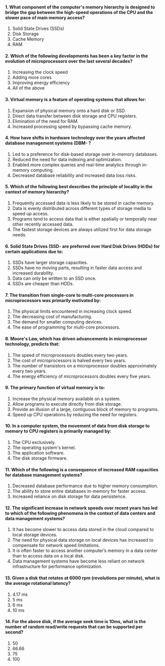 #### 1. What component of the computer's memory hierarchy is designed to bridge the gap between the high-speed operations of the CPU and the slower pace of main memory access?

1.  Solid State Drives (SSDs)
1.  Disk Storage
1.  Cache Memory
1.  RAM


#### 2. Which of the following developments has been a key factor in the evolution of microprocessors over the last several decades?

1.  Increasing the clock speed
1.  Adding more cores
1.  Improving energy efficiency
1.  All of the above


#### 3. Virtual memory is a feature of operating systems that allows for:

1.   Expansion of physical memory onto a hard disk or SSD.
1.   Direct data transfer between disk storage and CPU registers.
1.   Elimination of the need for RAM.
1.   Increased processing speed by bypassing cache memory.


#### 4. How have shifts in hardware technology over the years affected database management systems (DBM- ?

1.   Led to a preference for disk-based storage over in-memory databases.
1.   Reduced the need for data indexing and optimization.
1.   Enabled more complex queries and real-time analytics through in-memory computing.
1.   Decreased database reliability and increased data loss risks.

#### 5. Which of the following best describes the principle of locality in the context of memory hierarchy?

1.   Frequently accessed data is less likely to be stored in cache memory.
1.   Data is evenly distributed across different types of storage media to speed up access.
1.   Programs tend to access data that is either spatially or temporally near other recently accessed data.
1.   The fastest storage devices are always utilized first for data storage needs.

#### 6. Solid State Drives (SSD-  are preferred over Hard Disk Drives (HDDs) for certain applications due to:

1.   SSDs have larger storage capacities.
1.   SSDs have no moving parts, resulting in faster data access and increased durability.
1.   Data can only be written to an SSD once.
1.   SSDs are cheaper than HDDs.

#### 7. The transition from single-core to multi-core processors in microprocessors was primarily motivated by:

1.   The physical limits encountered in increasing clock speed.
1.   The decreasing cost of manufacturing.
1.   The demand for smaller computing devices.
1.   The ease of programming for multi-core processors.


#### 8. Moore's Law, which has driven advancements in microprocessor technology, predicts that:

1.   The speed of microprocessors doubles every two years.
1.   The cost of microprocessors is halved every two years.
1.   The number of transistors on a microprocessor doubles approximately every two years.
1.   The energy efficiency of microprocessors doubles every five years.

#### 9. The primary function of virtual memory is to:

1.   Increase the physical memory available on a system.
1.   Allow programs to execute directly from disk storage.
1.   Provide an illusion of a large, contiguous block of memory to programs.
1.   Speed up CPU operations by reducing the need for registers.

#### 10. In a computer system, the movement of data from disk storage to memory to CPU registers is primarily managed by:

1.   The CPU exclusively.
1.   The operating system's kernel.
1.   The application software.
1.   The disk storage firmware.


#### 11. Which of the following is a consequence of increased RAM capacities for database management systems?

1.   Decreased database performance due to higher memory consumption.
1.   The ability to store entire databases in-memory for faster access.
1.   Increased reliance on disk storage for data persistence.


#### 12. The significant increase in network speeds over recent years has led to which of the following phenomena in the context of data centers and data management systems?

1.   It has become slower to access data stored in the cloud compared to local storage devices.
1.   The need for physical data storage on local devices has increased to compensate for network speed limitations.
1.   It is often faster to access another computer’s memory in a data center than to access data on a local disk.
1.   Data management systems have become less reliant on network infrastructure for performance optimization.

#### 13. Given a disk that rotates at 6000 rpm (revolutions per minute), what is the average rotational latency?

1.  4.17 ms
1.  5 ms
1.  6 ms
1.  10 ms

#### 14. For the above disk, if the average seek time is 10ms, what is the number of random read/write requests that can be supported per second?

1.  50
1.  66.66
1.  75
1.  100
